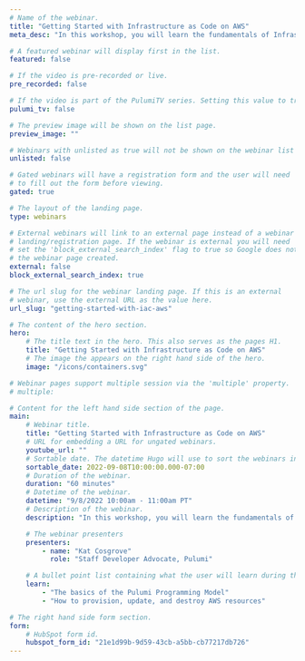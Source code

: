 ```yaml
---
# Name of the webinar.
title: "Getting Started with Infrastructure as Code on AWS"
meta_desc: "In this workshop, you will learn the fundamentals of Infrastructure as Code through a series of guided exercises using the Pulumi Cloud Engineering platform."

# A featured webinar will display first in the list.
featured: false

# If the video is pre-recorded or live.
pre_recorded: false

# If the video is part of the PulumiTV series. Setting this value to true will list the video in the "PulumiTV" section.
pulumi_tv: false

# The preview image will be shown on the list page.
preview_image: ""

# Webinars with unlisted as true will not be shown on the webinar list
unlisted: false

# Gated webinars will have a registration form and the user will need
# to fill out the form before viewing.
gated: true

# The layout of the landing page.
type: webinars

# External webinars will link to an external page instead of a webinar
# landing/registration page. If the webinar is external you will need
# set the 'block_external_search_index' flag to true so Google does not index
# the webinar page created.
external: false
block_external_search_index: true

# The url slug for the webinar landing page. If this is an external
# webinar, use the external URL as the value here.
url_slug: "getting-started-with-iac-aws"

# The content of the hero section.
hero:
    # The title text in the hero. This also serves as the pages H1.
    title: "Getting Started with Infrastructure as Code on AWS"
    # The image the appears on the right hand side of the hero.
    image: "/icons/containers.svg"

# Webinar pages support multiple session via the 'multiple' property.
# multiple:

# Content for the left hand side section of the page.
main:
    # Webinar title.
    title: "Getting Started with Infrastructure as Code on AWS"
    # URL for embedding a URL for ungated webinars.
    youtube_url: ""
    # Sortable date. The datetime Hugo will use to sort the webinars in date order.
    sortable_date: 2022-09-08T10:00:00.000-07:00
    # Duration of the webinar.
    duration: "60 minutes"
    # Datetime of the webinar.
    datetime: "9/8/2022 10:00am - 11:00am PT"
    # Description of the webinar.
    description: "In this workshop, you will learn the fundamentals of Infrastructure as Code through a series of guided exercises using Pulumi’s Cloud Engineering platform. You will be introduced to Pulumi, an infrastructure as code platform, where you can use familiar programming languages to provision modern cloud infrastructure. This workshop is designed to help users completely new to Pulumi to become familiar with the core concepts to be effective with the Pulumi Infrastructure as Code platform. We will guide you through the Pulumi platform with diagrams and a series of hands on exercises to help you understand the building blocks available in Pulumi."

    # The webinar presenters
    presenters:
        - name: "Kat Cosgrove"
          role: "Staff Developer Advocate, Pulumi"

    # A bullet point list containing what the user will learn during the webinar.
    learn:
        - "The basics of the Pulumi Programming Model"
        - "How to provision, update, and destroy AWS resources"

# The right hand side form section.
form:
    # HubSpot form id.
    hubspot_form_id: "21e1d99b-9d59-43cb-a5bb-cb77217db726"
---
```

